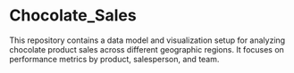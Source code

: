 # Chocolate_Sales
This repository contains a data model and visualization setup for analyzing chocolate product sales across different geographic regions. It focuses on performance metrics by product, salesperson, and team.
